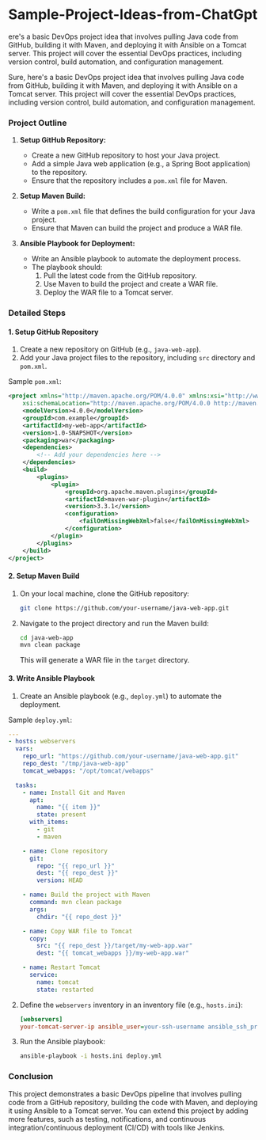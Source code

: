 # Sample-Project-Ideas-from-ChatGpt
ere's a basic DevOps project idea that involves pulling Java code from GitHub, building it with Maven, and deploying it with Ansible on a Tomcat server. This project will cover the essential DevOps practices, including version control, build automation, and configuration management.


Sure, here's a basic DevOps project idea that involves pulling Java code from GitHub, building it with Maven, and deploying it with Ansible on a Tomcat server. This project will cover the essential DevOps practices, including version control, build automation, and configuration management.

### Project Outline

1. **Setup GitHub Repository:**
   - Create a new GitHub repository to host your Java project.
   - Add a simple Java web application (e.g., a Spring Boot application) to the repository.
   - Ensure that the repository includes a `pom.xml` file for Maven.

2. **Setup Maven Build:**
   - Write a `pom.xml` file that defines the build configuration for your Java project.
   - Ensure that Maven can build the project and produce a WAR file.

3. **Ansible Playbook for Deployment:**
   - Write an Ansible playbook to automate the deployment process.
   - The playbook should:
     1. Pull the latest code from the GitHub repository.
     2. Use Maven to build the project and create a WAR file.
     3. Deploy the WAR file to a Tomcat server.

### Detailed Steps

#### 1. Setup GitHub Repository
1. Create a new repository on GitHub (e.g., `java-web-app`).
2. Add your Java project files to the repository, including `src` directory and `pom.xml`.

Sample `pom.xml`:
```xml
<project xmlns="http://maven.apache.org/POM/4.0.0" xmlns:xsi="http://www.w3.org/2001/XMLSchema-instance"
    xsi:schemaLocation="http://maven.apache.org/POM/4.0.0 http://maven.apache.org/xsd/maven-4.0.0.xsd">
    <modelVersion>4.0.0</modelVersion>
    <groupId>com.example</groupId>
    <artifactId>my-web-app</artifactId>
    <version>1.0-SNAPSHOT</version>
    <packaging>war</packaging>
    <dependencies>
        <!-- Add your dependencies here -->
    </dependencies>
    <build>
        <plugins>
            <plugin>
                <groupId>org.apache.maven.plugins</groupId>
                <artifactId>maven-war-plugin</artifactId>
                <version>3.3.1</version>
                <configuration>
                    <failOnMissingWebXml>false</failOnMissingWebXml>
                </configuration>
            </plugin>
        </plugins>
    </build>
</project>
```

#### 2. Setup Maven Build
1. On your local machine, clone the GitHub repository:
   ```sh
   git clone https://github.com/your-username/java-web-app.git
   ```
2. Navigate to the project directory and run the Maven build:
   ```sh
   cd java-web-app
   mvn clean package
   ```
   This will generate a WAR file in the `target` directory.

#### 3. Write Ansible Playbook
1. Create an Ansible playbook (e.g., `deploy.yml`) to automate the deployment.

Sample `deploy.yml`:
```yaml
---
- hosts: webservers
  vars:
    repo_url: "https://github.com/your-username/java-web-app.git"
    repo_dest: "/tmp/java-web-app"
    tomcat_webapps: "/opt/tomcat/webapps"

  tasks:
    - name: Install Git and Maven
      apt:
        name: "{{ item }}"
        state: present
      with_items:
        - git
        - maven

    - name: Clone repository
      git:
        repo: "{{ repo_url }}"
        dest: "{{ repo_dest }}"
        version: HEAD

    - name: Build the project with Maven
      command: mvn clean package
      args:
        chdir: "{{ repo_dest }}"

    - name: Copy WAR file to Tomcat
      copy:
        src: "{{ repo_dest }}/target/my-web-app.war"
        dest: "{{ tomcat_webapps }}/my-web-app.war"

    - name: Restart Tomcat
      service:
        name: tomcat
        state: restarted
```

2. Define the `webservers` inventory in an inventory file (e.g., `hosts.ini`):
   ```ini
   [webservers]
   your-tomcat-server-ip ansible_user=your-ssh-username ansible_ssh_private_key_file=/path/to/your/private/key
   ```

3. Run the Ansible playbook:
   ```sh
   ansible-playbook -i hosts.ini deploy.yml
   ```

### Conclusion

This project demonstrates a basic DevOps pipeline that involves pulling code from a GitHub repository, building the code with Maven, and deploying it using Ansible to a Tomcat server. You can extend this project by adding more features, such as testing, notifications, and continuous integration/continuous deployment (CI/CD) with tools like Jenkins.
